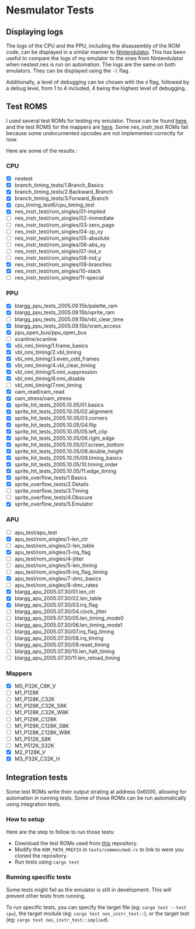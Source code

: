 # Nesmulator Tests

## Displaying logs

The logs of the CPU and the PPU, including the disassembly of the ROM code, can be displayed in a similar manner to [Nintendulator](https://www.qmtpro.com/~nes/nintendulator/). This has been useful to compare the logs of my emulator to the ones from Nintendulator when nestest.nes is run on automation. The logs are the same on both emulators. They can be displayed using the `-l` flag.

Additionally, a level of debugging can be chosen with the `d` flag, followed by a debug level, from 1 to 4 included, 4 being the highest level of debugging.

## Test ROMS

I used several test ROMs for testing my emulator. Those can be found [here](https://github.com/christopherpow/nes-test-roms), and the test ROMS for the mappers are [here](https://pineight.com/nes/holydiverbatman-bin-0.01.7z).
Some nes_instr_test ROMs fail because some undocumented opcodes are not implemented correctly for now.

Here are some of the results :

### CPU

* [X] nestest
* [X] branch_timing_tests/1.Branch_Basics
* [X] branch_timing_tests/2.Backward_Branch
* [X] branch_timing_tests/3.Forward_Branch
* [X] cpu_timing_test6/cpu_timing_test
* [X] nes_instr_test/rom_singles/01-implied
* [ ] nes_instr_test/rom_singles/02-immediate
* [ ] nes_instr_test/rom_singles/03-zero_page
* [ ] nes_instr_test/rom_singles/04-zp_xy
* [ ] nes_instr_test/rom_singles/05-absolute
* [ ] nes_instr_test/rom_singles/06-abs_xy
* [ ] nes_instr_test/rom_singles/07-ind_x
* [ ] nes_instr_test/rom_singles/08-ind_y
* [X] nes_instr_test/rom_singles/09-branches
* [X] nes_instr_test/rom_singles/10-stack
* [ ] nes_instr_test/rom_singles/11-special

### PPU

* [X] blargg_ppu_tests_2005.09.15b/palette_ram
* [X] blargg_ppu_tests_2005.09.15b/sprite_ram
* [ ] blargg_ppu_tests_2005.09.15b/vbl_clear_time
* [X] blargg_ppu_tests_2005.09.15b/vram_access
* [X] ppu_open_bus/ppu_open_bus
* [ ] scanline/scanline
* [X] vbl_nmi_timing/1.frame_basics
* [X] vbl_nmi_timing/2.vbl_timing
* [X] vbl_nmi_timing/3.even_odd_frames
* [X] vbl_nmi_timing/4.vbl_clear_timing
* [X] vbl_nmi_timing/5.nmi_suppression
* [X] vbl_nmi_timing/6.nmi_disable
* [ ] vbl_nmi_timing/7.nmi_timing
* [X] oam_read/oam_read
* [X] oam_stress/oam_stress
* [X] sprite_hit_tests_2005.10.05/01.basics
* [X] sprite_hit_tests_2005.10.05/02.alignment
* [X] sprite_hit_tests_2005.10.05/03.corners
* [X] sprite_hit_tests_2005.10.05/04.flip
* [X] sprite_hit_tests_2005.10.05/05.left_clip
* [X] sprite_hit_tests_2005.10.05/06.right_edge
* [X] sprite_hit_tests_2005.10.05/07.screen_bottom
* [X] sprite_hit_tests_2005.10.05/08.double_height
* [X] sprite_hit_tests_2005.10.05/09.timing_basics
* [X] sprite_hit_tests_2005.10.05/10.timing_order
* [X] sprite_hit_tests_2005.10.05/11.edge_timing
* [X] sprite_overflow_tests/1.Basics
* [X] sprite_overflow_tests/2.Details
* [ ] sprite_overflow_tests/3.Timing
* [ ] sprite_overflow_tests/4.Obscure
* [X] sprite_overflow_tests/5.Emulator

### APU

* [ ] apu_test/apu_test
* [X] apu_test/rom_singles/1-len_ctr
* [ ] apu_test/rom_singles/2-len_table
* [X] apu_test/rom_singles/3-irq_flag
* [ ] apu_test/rom_singles/4-jitter
* [ ] apu_test/rom_singles/5-len_timing
* [ ] apu_test/rom_singles/6-irq_flag_timing
* [X] apu_test/rom_singles/7-dmc_basics
* [ ] apu_test/rom_singles/8-dmc_rates
* [X] blargg_apu_2005.07.30/01.len_ctr
* [X] blargg_apu_2005.07.30/02.len_table
* [X] blargg_apu_2005.07.30/03.irq_flag
* [ ] blargg_apu_2005.07.30/04.clock_jitter
* [ ] blargg_apu_2005.07.30/05.len_timing_mode0
* [ ] blargg_apu_2005.07.30/06.len_timing_mode1
* [ ] blargg_apu_2005.07.30/07.irq_flag_timing
* [ ] blargg_apu_2005.07.30/08.irq_timing
* [ ] blargg_apu_2005.07.30/09.reset_timing
* [ ] blargg_apu_2005.07.30/10.len_halt_timing
* [ ] blargg_apu_2005.07.30/11.len_reload_timing

### Mappers

* [X] M0_P32K_C8K_V
* [ ] M1_P128K
* [ ] M1_P128K_C32K
* [ ] M1_P128K_C32K_S8K
* [ ] M1_P128K_C32K_W8K
* [ ] M1_P128K_C128K
* [ ] M1_P128K_C128K_S8K
* [ ] M1_P128K_C128K_W8K
* [ ] M1_P512K_S8K
* [ ] M1_P512K_S32K
* [X] M2_P128K_V
* [X] M3_P32K_C32K_H

## Integration tests

Some test ROMs write their output strating at address 0x6000, allowing for automation in running tests. Some of those ROMs can be run automatically using integration tests.

### How to setup

Here are the step to follow to run those tests:

* Download the test ROMs used from [this](https://github.com/christopherpow/nes-test-roms) repository.
* Modify the `ROM_PATH_PREFIX` in `tests/common/mod.rs` to link to were you cloned the repository.
* Run tests using `cargo test`

### Running specific tests

Some tests might fail as the emulator is still in development. This will prevent other tests from running.

To run specific tests, you can specify the target file (eg: `cargo test --test cpu`), the target module (eg: `cargo test nes_instr_test::`), or the target test (eg: `cargo test nes_instr_test::implied`).